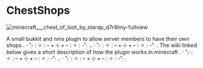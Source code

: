 # ChestShops

![minecraft___chest_of_loot_by_starap_d7r4lmy-fullview](https://user-images.githubusercontent.com/69723698/114266519-a84fcb80-99ee-11eb-9424-1e061d16baa6.png)

A small bukkit and nms plugin to allow server members to have their own shops
. ⋅ ˚̣- : ✧ : – ⭒ ⊹ ⭒ – : ✧ : -˚̣⋅ .. ⋅ ˚̣- : ✧ : – ⭒ ⊹ ⭒ – : ✧ : -˚̣⋅ .
The wiki linked below gives a short description of how the plugin works in minecraft 
. ⋅ ˚̣- : ✧ : – ⭒ ⊹ ⭒ – : ✧ : -˚̣⋅ .. ⋅ ˚̣- : ✧ : – ⭒ ⊹ ⭒ – : ✧ : -˚̣⋅ .
